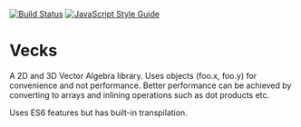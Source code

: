 [![Build Status](https://travis-ci.org/bjnortier/vecks.png?branch=master)](https://travis-ci.org/bjnortier/vecks)
[![JavaScript Style Guide](https://img.shields.io/badge/code_style-standard-brightgreen.svg)](https://standardjs.com)


# Vecks

A 2D and 3D Vector Algebra library. Uses objects (foo.x, foo.y) for convenience and not performance. Better performance can be achieved by converting to arrays and inlining operations such as dot products etc.

Uses ES6 features but has built-in transpilation.
